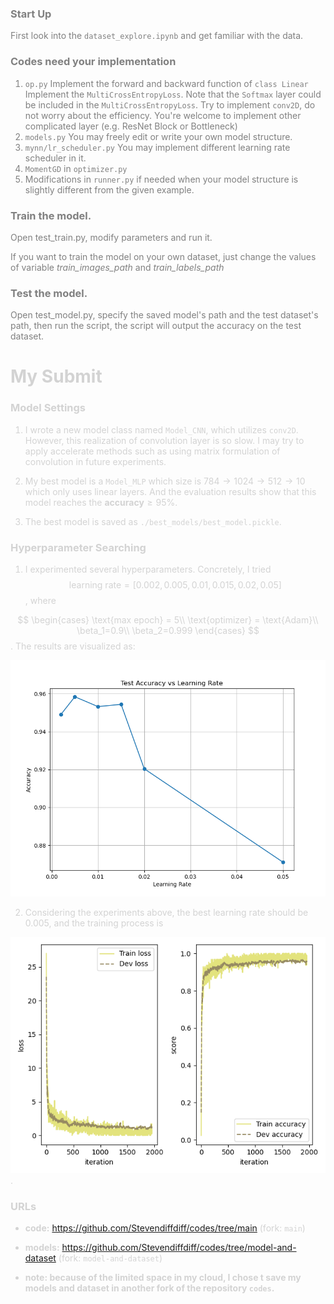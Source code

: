 <font color=gray>

### Start Up

First look into the `dataset_explore.ipynb` and get familiar with the data.

### Codes need your implementation

1. `op.py` 
   Implement the forward and backward function of `class Linear`
   Implement the `MultiCrossEntropyLoss`. Note that the `Softmax` layer could be included in the `MultiCrossEntropyLoss`.
   Try to implement `conv2D`, do not worry about the efficiency.
   You're welcome to implement other complicated layer (e.g.  ResNet Block or Bottleneck)
2. `models.py` You may freely edit or write your own model structure.
3. `mynn/lr_scheduler.py` You may implement different learning rate scheduler in it.
4. `MomentGD` in `optimizer.py`
5. Modifications in `runner.py` if needed when your model structure is slightly different from the given example.


### Train the model.

Open test_train.py, modify parameters and run it.

If you want to train the model on your own dataset, just change the values of variable *train_images_path* and *train_labels_path*

### Test the model.

Open test_model.py, specify the saved model's path and the test dataset's path, then run the script, the script will output the accuracy on the test dataset.

<font color=lightgray>

# My Submit

### Model Settings

1. I wrote a new model class named ```Model_CNN```, which utilizes ```conv2D```. However, this realization of convolution layer is so slow. I may try to apply accelerate methods such as using matrix formulation of convolution in future experiments.

2. My best model is a ```Model_MLP``` which size is $784\rightarrow 1024\rightarrow 512\rightarrow 10$ which only uses linear layers. And the evaluation results show that this model reaches the $\mathbf{accuracy} \geq 95\%$.

3. The best model is saved as ```./best_models/best_model.pickle```. 

### Hyperparameter Searching

1. I experimented several hyperparameters. Concretely, I tried $$\text{learning rate} = [0.002, 0.005, 0.01, 0.015, 0.02, 0.05]$$, where 

$$
\begin{cases}
   \text{max epoch} = 5\\
   \text{optimizer} = \text{Adam}\\
   \beta_1=0.9\\
   \beta_2=0.999
\end{cases}
$$
. The results are visualized as:

![alt text](figs/accuracy_vs_lr.png)


2. Considering the experiments above, the best learning rate should be $0.005$, and the training process is 

![alt](figs/train_lr_0.005.png).

### URLs

* $\textbf{code:}$ <https://github.com/Stevendiffdiff/codes/tree/main> (fork: ```main```)

* $\textbf{models:}$ <https://github.com/Stevendiffdiff/codes/tree/model-and-dataset> (fork: ```model-and-dataset```)

* **note: because of the limited space in my cloud, I chose t save my models and dataset in another fork of the repository ```codes```.** 
